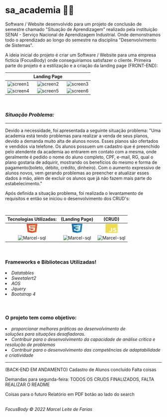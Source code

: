 # sa_academia 🏋️‍♀️

Software / Website desenvolvido para um projeto de conclusão de semestre chamado "Situação de Aprendizagem" realizado pela instituição SENAI - Serviço Nacional de Aprendizagem Industrial.
Onde demonstramos todo o aprendizado ao longo do semestre na disciplina "Desenvolvimento de Sistemas". <br>

A ideia inicial do projeto é criar um Software / Website para uma empresa fictícia (FocusBody) onde conseguiriamos satisfazer o cliente. Primeira parte do projeto é a estilização e a criação da landing page (FRONT-END):

|      |  Landing Page  |        |
|    :---:     |     :---:      |     :---:     |
| ![screen1](https://user-images.githubusercontent.com/92833379/175951738-1cd19cde-d7e8-483f-ab10-3208c35ccd76.png)   | ![screen2](https://user-images.githubusercontent.com/92833379/175951792-540466d4-f0f8-47ad-95b0-d387d12f4756.png)     | ![screen3](https://user-images.githubusercontent.com/92833379/175951818-43294389-7690-46e5-9fa5-88f5b7ac7535.png)    |
| ![screen4](https://user-images.githubusercontent.com/92833379/175951854-66e79e57-82ee-42e7-af7e-c0a6d41fbe2b.png)     | ![screen5](https://user-images.githubusercontent.com/92833379/175951886-c9535774-72e0-429d-a3a8-eeb82fb6a289.png)       | ![screen6](https://user-images.githubusercontent.com/92833379/175963012-08663ec6-c86c-4d0e-a686-deacb028266c.png)      | 
<br>

<h3><i>Situação Problema:</i></h3>
<hr>
<p>
Devido a necessidade, foi apresentada a seguinte situação problema: "Uma academia está tendo problemas para realizar a venda de seus planos, devido a demanda muito alta de alunos novos. Esses planos são ofertados e vendidos via telefone. Os alunos possuem um cadastro que é preenchido pelo atendente da academia ao entrarem em contato com a mesma, onde geralmente é pedido o nome do aluno completo, CPF, e-mail, RG, qual o plano gostaria de adquirir, mostrando os benefícios do mesmo e forma de pagamento(boleto, débito, crédito, dinheiro). Com o aumento expressivo de alunos novos, vem gerando problemas ao preencher e atualizar esses dados à mão, além de excluir os alunos que já não fazem mais parte do estabelecimento."

Após definida a situação problema, foi realizada o levantamento de requisitos e então se iniciou o desenvolvimento dos CRUD's:
</p>
<br>

|   Tecnologias Utilizadas:   |  (Landing Page)  |    (CRUD)    |
|    :---:     |     :---:      |    :---:      |
| <img align="center" alt="Marcel-HTML" height="30" width="40" src="https://raw.githubusercontent.com/devicons/devicon/master/icons/html5/html5-original.svg"/>   | <img align="center" alt="Marcel-CSS" height="30" width="40" src="https://raw.githubusercontent.com/devicons/devicon/master/icons/css3/css3-original.svg"/>     | <img align="center" alt="Marcel-Js" height="30" width="40" src="https://raw.githubusercontent.com/devicons/devicon/master/icons/javascript/javascript-plain.svg"/>    |
| <img align="center" alt="Marcel-sql" height="30" width="40" src="https://cdn.jsdelivr.net/gh/devicons/devicon/icons/bootstrap/bootstrap-original.svg" />     | <img align="center" alt="Marcel-sql" height="30" width="40" src="https://cdn.jsdelivr.net/gh/devicons/devicon/icons/php/php-original.svg" />       | <img align="center" alt="Marcel-sql" height="30" width="40" src="https://cdn.jsdelivr.net/gh/devicons/devicon/icons/mysql/mysql-original.svg"/>      |

<br>

<h3>Frameworks e Bibliotecas Utilizadas!</h3>

<li><i>Datatables</i></li>
<li><i>Sweetalert2</i></li>
<li><i>AOS</i></li>
<li><i>Jquery</i></li>
<li><i>Bootstrap 4</i></li>

<br>
<br>

<h3>O projeto tem como objetivo:</h3>

<li><i>proporcionar melhores práticas ao desenvolvimento de</li>
soluções para situações desafiadoras.</i>

<li><i>Contribuir para o desenvolvimento da capacidade de análise crítica e
resolução de problemas</i></li>

<li><i>Contribuir para o desenvolvimento das competências de adaptabilidade e
criatividade</i></li>


<hr>


(BACK-END EM ANDAMENTO)
Cadastro de Alunos concluído
Falta coisas

Demandas para segunda-feira:
TODOS OS CRUDS FINALIZADOS, FALTA REALIZAR O README



Coisas para o futuro
Relatório em PDF botão ao lado do search



<br>
<i>FocusBody &copy; 2022 Marcel Leite de Farias</i>


